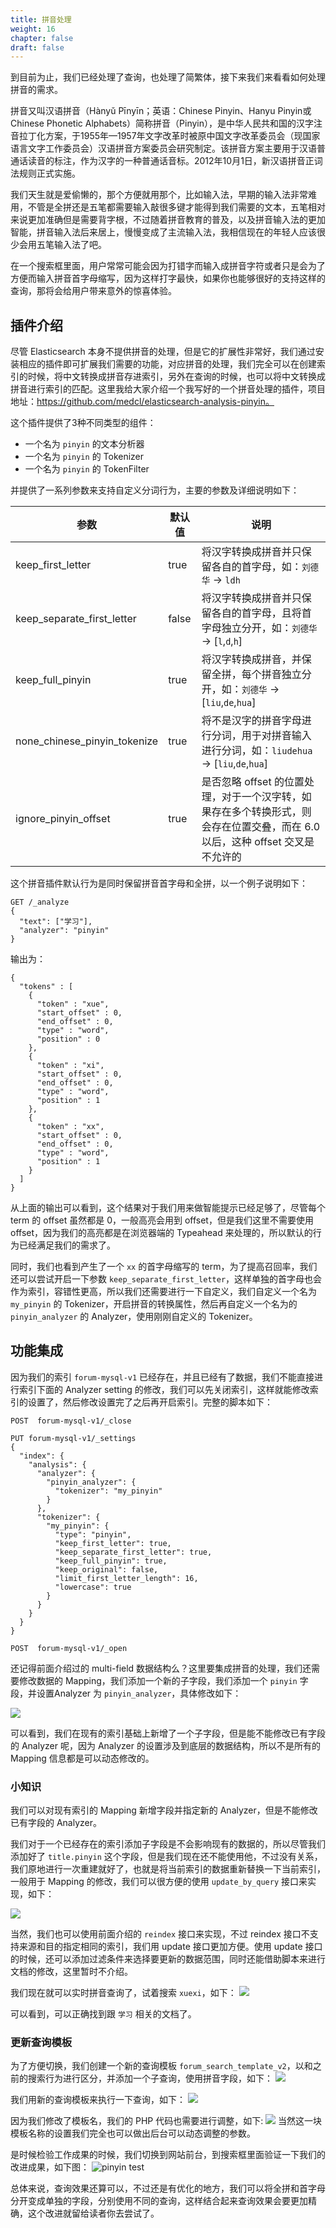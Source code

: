 ```yaml
---
title: 拼音处理
weight: 16
chapter: false
draft: false
---
```


到目前为止，我们已经处理了查询，也处理了简繁体，接下来我们来看看如何处理拼音的需求。

拼音又叫汉语拼音（Hànyǔ Pīnyīn；英语：Chinese Pinyin、Hanyu Pinyin或Chinese Phonetic Alphabets）简称拼音（Pinyin），是中华人民共和国的汉字注音拉丁化方案，于1955年—1957年文字改革时被原中国文字改革委员会（现国家语言文字工作委员会）汉语拼音方案委员会研究制定。该拼音方案主要用于汉语普通话读音的标注，作为汉字的一种普通话音标。2012年10月1日，新汉语拼音正词法规则正式实施。

我们天生就是爱偷懒的，那个方便就用那个，比如输入法，早期的输入法非常难用，不管是全拼还是五笔都需要输入敲很多键才能得到我们需要的文本，五笔相对来说更加准确但是需要背字根，不过随着拼音教育的普及，以及拼音输入法的更加智能，拼音输入法后来居上，慢慢变成了主流输入法，我相信现在的年轻人应该很少会用五笔输入法了吧。

在一个搜索框里面，用户常常可能会因为打错字而输入成拼音字符或者只是会为了方便而输入拼音首字母缩写，因为这样打字最快，如果你也能够很好的支持这样的查询，那将会给用户带来意外的惊喜体验。

## 插件介绍
尽管 Elasticsearch 本身不提供拼音的处理，但是它的扩展性非常好，我们通过安装相应的插件即可扩展我们需要的功能，对应拼音的处理，我们完全可以在创建索引的时候，将中文转换成拼音存进索引，另外在查询的时候，也可以将中文转换成拼音进行索引的匹配。这里我给大家介绍一个我写好的一个拼音处理的插件，项目地址：https://github.com/medcl/elasticsearch-analysis-pinyin。

这个插件提供了3种不同类型的组件：

- 一个名为 `pinyin` 的文本分析器
- 一个名为 `pinyin` 的 Tokenizer
- 一个名为 `pinyin` 的 TokenFilter

并提供了一系列参数来支持自定义分词行为，主要的参数及详细说明如下：

| 参数 | 默认值 | 说明 |
| --- | --- | --- |
| keep_first_letter | true | 将汉字转换成拼音并只保留各自的首字母，如：`刘德华` -> `ldh` |
| keep_separate_first_letter | false | 将汉字转换成拼音并只保留各自的首字母，且将首字母独立分开，如：`刘德华` -> [`l`,`d`,`h`] |
| keep_full_pinyin | true | 将汉字转换成拼音，并保留全拼，每个拼音独立分开，如：`刘德华` -> [`liu`,`de`,`hua`] |
| none_chinese_pinyin_tokenize | true | 将不是汉字的拼音字母进行分词，用于对拼音输入进行分词，如：`liudehua` -> [`liu`,`de`,`hua`] |
| ignore_pinyin_offset | true | 是否忽略 offset 的位置处理，对于一个汉字转，如果存在多个转换形式，则会存在位置交叠，而在 6.0 以后，这种 offset 交叉是不允许的 |

这个拼音插件默认行为是同时保留拼音首字母和全拼，以一个例子说明如下：

```
GET /_analyze
{
  "text": ["学习"],
  "analyzer": "pinyin"
}
```

输出为：

```
{
  "tokens" : [
    {
      "token" : "xue",
      "start_offset" : 0,
      "end_offset" : 0,
      "type" : "word",
      "position" : 0
    },
    {
      "token" : "xi",
      "start_offset" : 0,
      "end_offset" : 0,
      "type" : "word",
      "position" : 1
    },
    {
      "token" : "xx",
      "start_offset" : 0,
      "end_offset" : 0,
      "type" : "word",
      "position" : 1
    }
  ]
}
```

从上面的输出可以看到，这个结果对于我们用来做智能提示已经足够了，尽管每个 term 的 offset 虽然都是 0，一般高亮会用到 offset，但是我们这里不需要使用 offset，因为我们的高亮都是在浏览器端的 Typeahead 来处理的，所以默认的行为已经满足我们的需求了。

同时，我们也看到产生了一个 `xx` 的首字母缩写的 term，为了提高召回率，我们还可以尝试开启一下参数 `keep_separate_first_letter`，这样单独的首字母也会作为索引，容错性更高，所以我们还需要进行一下自定义，我们自定义一个名为 `my_pinyin` 的 Tokenizer，开启拼音的转换属性，然后再自定义一个名为的 `pinyin_analyzer` 的 Analyzer，使用刚刚自定义的 Tokenizer。

## 功能集成

因为我们的索引 `forum-mysql-v1` 已经存在，并且已经有了数据，我们不能直接进行索引下面的 Analyzer setting 的修改，我们可以先关闭索引，这样就能修改索引的设置了，然后修改设置完了之后再开启索引。完整的脚本如下：

```
POST  forum-mysql-v1/_close

PUT forum-mysql-v1/_settings
{
  "index": {
    "analysis": {
      "analyzer": {
        "pinyin_analyzer": {
          "tokenizer": "my_pinyin"
        }
      },
      "tokenizer": {
        "my_pinyin": {
          "type": "pinyin",
          "keep_first_letter": true,
          "keep_separate_first_letter": true,
          "keep_full_pinyin": true,
          "keep_original": false,
          "limit_first_letter_length": 16,
          "lowercase": true
        }
      }
    }
  }
}

POST  forum-mysql-v1/_open
```

还记得前面介绍过的 multi-field 数据结构么？这里要集成拼音的处理，我们还需要修改数据的 Mapping，我们添加一个新的子字段，我们添加一个 `pinyin` 字段，并设置Analyzer 为 `pinyin_analyzer`，具体修改如下：

![](/media/15514465688526/15543033360539.jpg)

可以看到，我们在现有的索引基础上新增了一个子字段，但是能不能修改已有字段的 Analyzer 呢，因为 Analyzer 的设置涉及到底层的数据结构，所以不是所有的 Mapping 信息都是可以动态修改的。

### 小知识
我们可以对现有索引的 Mapping 新增字段并指定新的 Analyzer，但是不能修改已有字段的 Analyzer。

我们对于一个已经存在的索引添加子字段是不会影响现有的数据的，所以尽管我们添加好了 `title.pinyin` 这个字段，但是我们现在还不能使用他，不过没有关系，我们原地进行一次重建就好了，也就是将当前索引的数据重新替换一下当前索引，一般用于 Mapping 的修改，我们可以很方便的使用 `update_by_query` 接口来实现，如下：

![](/media/15514465688526/15540474513250.jpg)

当然，我们也可以使用前面介绍的 `reindex` 接口来实现，不过 reindex 接口不支持来源和目的指定相同的索引，我们用 update 接口更加方便。使用 update 接口的时候，还可以添加过滤条件来选择要更新的数据范围，同时还能借助脚本来进行文档的修改，这里暂时不介绍。

我们现在就可以实时拼音查询了，试着搜索 `xuexi`，如下：
![](/media/15514465688526/15540477178467.jpg)

可以看到，可以正确找到跟 `学习` 相关的文档了。


### 更新查询模板

为了方便切换，我们创建一个新的查询模板 `forum_search_template_v2`，以和之前的搜索行为进行区分，并添加一个子查询，使用拼音字段，如下：
![](/media/15514465688526/15540487710969.jpg)

我们用新的查询模板来执行一下查询，如下：
![](/media/15514465688526/15540486490431.jpg)

因为我们修改了模板名，我们的 PHP 代码也需要进行调整，如下:
![](/media/15514465688526/15543040803806.jpg)
当然这一块模板名称的设置我们完全也可以做出后台可以动态调整的参数。

是时候检验工作成果的时候，我们切换到网站前台，到搜索框里面验证一下我们的改进成果，如下图：
![pinyin test](/media/15514465688526/pinyin%20test.gif)

总体来说，查询效果还算可以，不过还是有优化的地方，我们可以将全拼和首字母分开变成单独的字段，分别使用不同的查询，这样结合起来查询效果会要更加精确，这个改进就留给读者你去尝试了。
